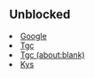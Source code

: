 
  <div class="row">
     <div class="column">
        <h2>Unblocked</h2>
        <li><a href="https://JsploitV1.github.io/google.html">Google</a></li>
         <li><a href="https://TGcoffical.github.io/games">Tgc</a></li>
  <li><a href="https://jsploitv1.github.io/iframe.js">Tgc (about:blank)</a></li>
   <li><a href="https://websitesball.com">Kys</a></li>
